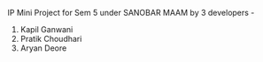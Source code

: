 IP Mini Project for Sem 5 under SANOBAR MAAM by 3 developers - 
1. Kapil Ganwani
2. Pratik Choudhari
3. Aryan Deore




